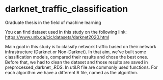# darknet_traffic_classification
Graduate thesis in the field of machine learning


You can find dataset used in this study on the following link: https://www.unb.ca/cic/datasets/darknet2020.html

Main goal in this study is to classify network traffic based on their network infrastructure (Darknet or Non-Darknet). In that aim, we've built some classification models, compared their results and chose the best ones. Before that, we had to clean the dataset and those results are saved in preprocessed_darknet_.RDS. In util.R file are commonly used functions. For each algorithm we have a different R file, named as the algorithm.
